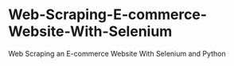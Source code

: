 # Web-Scraping-E-commerce-Website-With-Selenium
Web Scraping an E-commerce Website With Selenium and Python
